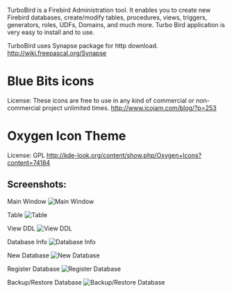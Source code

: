 TurboBird is a Firebird Administration tool. It enables you to create new Firebird databases,
create/modify tables, procedures, views, triggers, generators, roles, UDFs, Domains, and much more.
Turbo Bird application is very easy to install and to use.

TurboBird uses Synapse package for http download.
http://wiki.freepascal.org/Synapse


# Blue Bits icons
License: These icons are free to use in any kind of commercial or non-commercial project unlimited times.
http://www.icojam.com/blog/?p=253

# Oxygen Icon Theme 
License: GPL
http://kde-look.org/content/show.php/Oxygen+Icons?content=74184

## Screenshots:
Main Window
![Main Window](https://cloud.githubusercontent.com/assets/536140/5899788/714d1712-a569-11e4-878e-066211bdb876.png)

Table
![Table](https://cloud.githubusercontent.com/assets/536140/5899791/7a2c37f0-a569-11e4-8d76-86480e1cb335.png)

View DDL
![View DDL](https://cloud.githubusercontent.com/assets/536140/5899792/7a5539a2-a569-11e4-95cc-81ed3b38c774.png)

Database Info
![Database Info](https://cloud.githubusercontent.com/assets/536140/5899793/7a681a72-a569-11e4-9bc6-d9419f6ec3f0.png)

New Database
![New Database](https://cloud.githubusercontent.com/assets/536140/5899794/7a77311a-a569-11e4-8da3-dba0c382e100.png)

Register Database
![Register Database](https://cloud.githubusercontent.com/assets/536140/5899795/7a7caec4-a569-11e4-9687-97ebaebd47d1.png)

Backup/Restore Database
![Backup/Restore Database](https://cloud.githubusercontent.com/assets/536140/5899796/7a8a1af0-a569-11e4-98de-a8e6928b1ce0.png)

